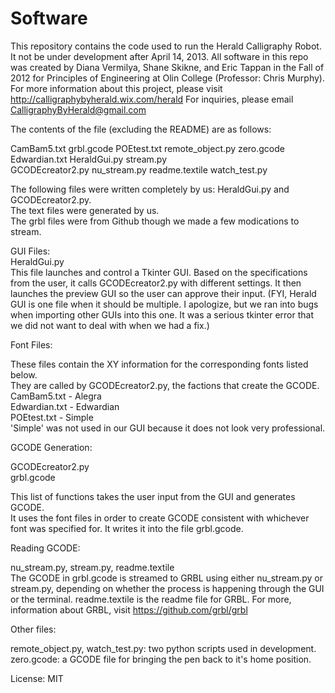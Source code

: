 Software
====

This repository contains the code used to run the Herald Calligraphy Robot.
It not be under development after April 14, 2013.
All software in this repo was created by Diana Vermilya, Shane Skikne, and Eric Tappan in the Fall of 2012 for 
Principles of Engineering at Olin College (Professor: Chris Murphy).
For more information about this project, please visit http://calligraphybyherald.wix.com/herald
For inquiries, please email CalligraphyByHerald@gmail.com


The contents of the file (excluding the README) are as follows:   

CamBam5.txt       grbl.gcode      POEtest.txt     remote_object.py  zero.gcode   
Edwardian.txt     HeraldGui.py    stream.py   
GCODEcreator2.py  nu_stream.py    readme.textile  watch_test.py   

The following files were written completely by us: HeraldGui.py and GCODEcreator2.py.   
The text files were generated by us.    
The grbl files were from Github though we made a few modications to stream.   

GUI Files:   
HeraldGui.py   
This file launches and control a Tkinter GUI.  Based on the specifications from the user,
it calls GCODEcreator2.py with different settings. It then launches the preview GUI so the user can approve their input.
(FYI, Herald GUI is one file when it should be multiple. I apologize, but we ran into bugs when importing other GUIs into this one.
It was a serious tkinter error that we did not want to deal with when we had a fix.)


Font Files:   

These files contain the XY information for the corresponding fonts listed below.   
They are called by GCODEcreator2.py, the factions that create the GCODE.   
CamBam5.txt - Alegra   
Edwardian.txt - Edwardian   
POEtest.txt - Simple   
'Simple' was not used in our GUI because it does not look very professional.   

GCODE Generation:   

GCODEcreator2.py   
grbl.gcode   

This list of functions takes the user input from the GUI and generates GCODE.   
It uses the font files in order to create GCODE consistent with whichever
  font was specified for.
It writes it into the file grbl.gcode.   

Reading GCODE:   

nu_stream.py, stream.py, readme.textile   
The GCODE in grbl.gcode is streamed to GRBL using either nu_stream.py or stream.py,
depending on whether the process is happening through the GUI or the terminal.
readme.textile is the readme file for GRBL.  For more, information about GRBL,
visit https://github.com/grbl/grbl   

Other files:   

remote_object.py, watch_test.py: two python scripts used in development.
zero.gcode: a GCODE file for bringing the pen back to it's home position.   


License: MIT   
